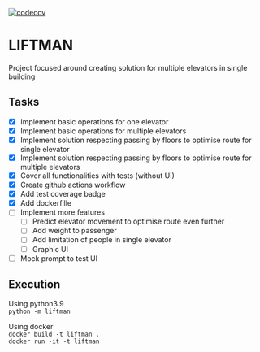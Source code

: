 [![codecov](https://codecov.io/gh/Debskij/liftman/branch/master/graph/badge.svg)](https://codecov.io/gh/Debskij/liftman)
# LIFTMAN
Project focused around creating solution for multiple elevators in single building

## Tasks 
* [x] Implement basic operations for one elevator
* [x] Implement basic operations for multiple elevators
* [x] Implement solution respecting passing by floors to optimise route for single elevator
* [x] Implement solution respecting passing by floors to optimise route for multiple elevators
* [x] Cover all functionalities with tests (without UI)
* [x] Create github actions workflow
* [x] Add test coverage badge
* [x] Add dockerfille
* [ ] Implement more features
    - [ ] Predict elevator movement to optimise route even further
    - [ ] Add weight to passenger
    - [ ] Add limitation of people in single elevator
    - [ ] Graphic UI
* [ ] Mock prompt to test UI
  
## Execution
Using python3.9 \
`python -m liftman`

Using docker \
`docker build -t liftman .`\
`docker run -it -t liftman`